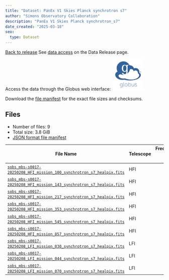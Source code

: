 ```yaml
---
title: "Dataset: PanEx V1 Skies Planck synchrotron s7"
author: "Simons Observatory Collaboration"
description: "PanEx V1 Skies Planck synchrotron_s7"
date_created: "2025-03-18"
seo:
  type: Dataset
---
```


[Back to release](./panexv1-planck.html#datasets)
See [data access](./panexv1-planck.html#data-access) on the Data Release page.

Access the data through the Globus web interface: [![Download via Globus](images/globus-logo.png)](https://app.globus.org/file-manager?origin_id=53b2a147-ae9d-4bbf-9d18-3b46d133d4bb&origin_path=%2Fpanexp_v1_planck%2Fsynchrotron_s7%2F)

Download the [file manifest](https://g-0a470a.6b7bd8.0ec8.data.globus.org/panexp_v1_planck/synchrotron_s7/manifest.json) for the exact file sizes and checksums.

## Files

- Number of files: 9
- Total size: 3.8 GiB
- [JSON format file manifest](https://g-0a470a.6b7bd8.0ec8.data.globus.org/panexp_v1_planck/synchrotron_s7/manifest.json)

|                                                                                                         File Name                                                                                                         | Telescope | Frequency Band (GHz) | Pixelization |   Size    |
| ------------------------------------------------------------------------------------------------------------------------------------------------------------------------------------------------------------------------- | --------- | -------------------: | ------------ | --------- |
| [`sobs_mbs-s0017-20250208_HFI_mission_100_synchrotron_s7_healpix.fits`](https://g-0a470a.6b7bd8.0ec8.data.globus.org/panexp_v1_planck/synchrotron_s7/sobs_mbs-s0017-20250208_HFI_mission_100_synchrotron_s7_healpix.fits) | HFI       |                    0 | healpix      | 576.0 MiB |
| [`sobs_mbs-s0017-20250208_HFI_mission_143_synchrotron_s7_healpix.fits`](https://g-0a470a.6b7bd8.0ec8.data.globus.org/panexp_v1_planck/synchrotron_s7/sobs_mbs-s0017-20250208_HFI_mission_143_synchrotron_s7_healpix.fits) | HFI       |                   43 | healpix      | 576.0 MiB |
| [`sobs_mbs-s0017-20250208_HFI_mission_217_synchrotron_s7_healpix.fits`](https://g-0a470a.6b7bd8.0ec8.data.globus.org/panexp_v1_planck/synchrotron_s7/sobs_mbs-s0017-20250208_HFI_mission_217_synchrotron_s7_healpix.fits) | HFI       |                   17 | healpix      | 576.0 MiB |
| [`sobs_mbs-s0017-20250208_HFI_mission_353_synchrotron_s7_healpix.fits`](https://g-0a470a.6b7bd8.0ec8.data.globus.org/panexp_v1_planck/synchrotron_s7/sobs_mbs-s0017-20250208_HFI_mission_353_synchrotron_s7_healpix.fits) | HFI       |                   53 | healpix      | 576.0 MiB |
| [`sobs_mbs-s0017-20250208_HFI_mission_545_synchrotron_s7_healpix.fits`](https://g-0a470a.6b7bd8.0ec8.data.globus.org/panexp_v1_planck/synchrotron_s7/sobs_mbs-s0017-20250208_HFI_mission_545_synchrotron_s7_healpix.fits) | HFI       |                   45 | healpix      | 576.0 MiB |
| [`sobs_mbs-s0017-20250208_HFI_mission_857_synchrotron_s7_healpix.fits`](https://g-0a470a.6b7bd8.0ec8.data.globus.org/panexp_v1_planck/synchrotron_s7/sobs_mbs-s0017-20250208_HFI_mission_857_synchrotron_s7_healpix.fits) | HFI       |                   57 | healpix      | 576.0 MiB |
| [`sobs_mbs-s0017-20250208_LFI_mission_030_synchrotron_s7_healpix.fits`](https://g-0a470a.6b7bd8.0ec8.data.globus.org/panexp_v1_planck/synchrotron_s7/sobs_mbs-s0017-20250208_LFI_mission_030_synchrotron_s7_healpix.fits) | LFI       |                   30 | healpix      | 144.0 MiB |
| [`sobs_mbs-s0017-20250208_LFI_mission_044_synchrotron_s7_healpix.fits`](https://g-0a470a.6b7bd8.0ec8.data.globus.org/panexp_v1_planck/synchrotron_s7/sobs_mbs-s0017-20250208_LFI_mission_044_synchrotron_s7_healpix.fits) | LFI       |                   44 | healpix      | 144.0 MiB |
| [`sobs_mbs-s0017-20250208_LFI_mission_070_synchrotron_s7_healpix.fits`](https://g-0a470a.6b7bd8.0ec8.data.globus.org/panexp_v1_planck/synchrotron_s7/sobs_mbs-s0017-20250208_LFI_mission_070_synchrotron_s7_healpix.fits) | LFI       |                   70 | healpix      | 144.0 MiB |

